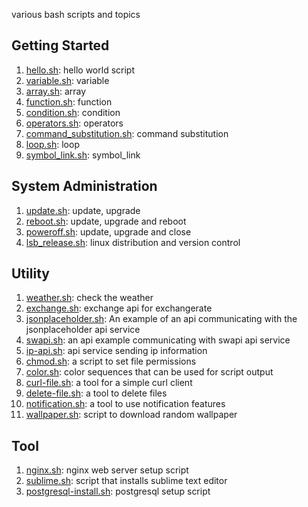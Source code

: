 various bash scripts and topics

## Getting Started
1. [hello.sh](script/hello.sh): hello world script
2. [variable.sh](script/variable.sh): variable
3. [array.sh](script/array.sh): array
4. [function.sh](script/function.sh): function
5. [condition.sh](script/condition.sh): condition
6. [operators.sh](script/operators.sh): operators
7. [command_substitution.sh](script/command_substitution.sh): command substitution
8. [loop.sh](script/loop.sh): loop
9. [symbol_link.sh](script/symbol_link.sh): symbol_link

## System Administration
1. [update.sh](script/update.sh): update, upgrade
2. [reboot.sh](script/reboot.sh): update, upgrade and reboot
3. [poweroff.sh](script/poweroff.sh): update, upgrade and close
4. [lsb_release.sh](script/lsb_release.sh): linux distribution and version control

## Utility
1. [weather.sh](script/weather.sh): check the weather
2. [exchange.sh](script/exchange.sh): exchange api for exchangerate
3. [jsonplaceholder.sh](script/jsonplaceholder.sh): An example of an api communicating with the jsonplaceholder api service
4. [swapi.sh](script/swapi.sh): an api example communicating with swapi api service
5. [ip-api.sh](script/ip-api.sh): api service sending ip information
6. [chmod.sh](script/chmod.sh): a script to set file permissions
7. [color.sh](script/color.sh): color sequences that can be used for script output
8. [curl-file.sh](script/curl-file.sh): a tool for a simple curl client
9. [delete-file.sh](script/delete-file.sh): a tool to delete files
10. [notification.sh](script/notification.sh): a tool to use notification features
11. [wallpaper.sh](script/wallpaper.sh): script to download random wallpaper

## Tool
1. [nginx.sh](script/nginx.sh): nginx web server setup script
2. [sublime.sh](script/sublime.sh): script that installs sublime text editor
2. [postgresql-install.sh](script/postgresql-install.sh): postgresql setup script


